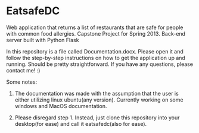 EatsafeDC
=========

Web application that returns a list of restaurants that are safe for people with common food allergies. Capstone Project for Spring 2013. Back-end server built with Python Flask


In this repository is a file called Documentation.docx. Please open it and follow the step-by-step instructions on how to get the application up
and running. Should be pretty straightforward. If you have any questions, please contact me! :)

Some notes:

1. The documentation was made with the assumption that the user is either utilizing linux ubuntu(any version). Currently working on some windows
and MacOS documentation. 

2. Please disregard step 1. Instead, just clone this repository into your desktop(for ease) and call it eatsafedc(also for ease). 
